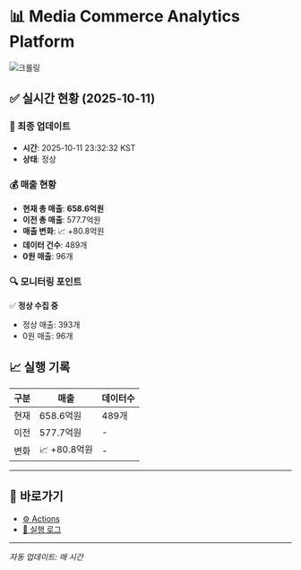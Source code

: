 # 📊 Media Commerce Analytics Platform

![크롤링](https://img.shields.io/badge/크롤링-정상-green)

## ✅ 실시간 현황 (2025-10-11)

### 📍 최종 업데이트
- **시간**: 2025-10-11 23:32:32 KST
- **상태**: 정상

### 💰 매출 현황
- **현재 총 매출**: **658.6억원**
- **이전 총 매출**: 577.7억원
- **매출 변화**: 📈 +80.8억원
- **데이터 건수**: 489개
- **0원 매출**: 96개

### 🔍 모니터링 포인트

✅ **정상 수집 중**
- 정상 매출: 393개
- 0원 매출: 96개


## 📈 실행 기록

| 구분 | 매출 | 데이터수 |
|------|------|----------|
| 현재 | 658.6억원 | 489개 |
| 이전 | 577.7억원 | - |
| 변화 | 📈 +80.8억원 | - |

---

## 🔗 바로가기

- [⚙️ Actions](../../actions)
- [📝 실행 로그](../../actions/workflows/daily_scraping.yml)

---

*자동 업데이트: 매 시간*

